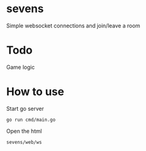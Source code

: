 # sevens
Simple websocket connections and join/leave a room

# Todo
Game logic

# How to use
Start go server
```
go run cmd/main.go 
```

Open the html 
```
sevens/web/ws
```
